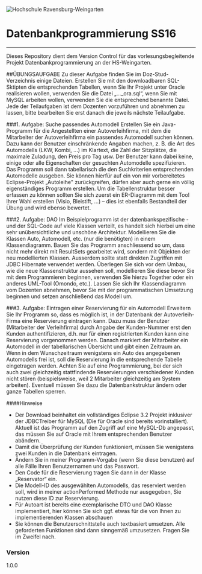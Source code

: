 ![![Hochschule Ravensburg-Weingarten]()](https://github.com/bmakowe/images/blob/master/hs-weingarten.gif)
# **Datenbankprogrammierung SS16** 

***

Dieses Repository dient dem Version Control für das vorlesungsbegleitende Projekt Datenbankprogrammierung an der HS-Weingarten.

##ÜBUNGSAUFGABE
Zu dieser Aufgabe finden Sie im Doz-Stud-Verzeichnis einige Dateien.
Erstellen Sie mit den downloadbaren SQL-Sktipten die entsprechenden Tabellen, wenn Sie Ihr
Projekt unter Oracle realisieren wollen, verwenden Sie die Datei „…_ora.sql“, wenn Sie mit
MySQL arbeiten wollen, verwenden Sie die entsprechend benannte Datei.
Jede der Teilaufgaben ist dem Dozenten vorzuführen und abnehmen zu lassen, bitte
bearbeiten Sie erst danach die jeweils nächste Teilaufgabe.

###1. Aufgabe: Suche passendes Automodell
Erstellen Sie ein Java-Programm für die Angestellten einer Autoverleihfirma, mit dem die
Mitarbeiter der Autoverleihfirma ein passendes Automodell suchen können.
Dazu kann der Benutzer einschränkende Angaben machen, z. B. die Art des Automodells
(LKW, Kombi, ...) im Klartext, die Zahl der Sitzplätze, die maximale Zuladung, den Preis pro
Tag usw. Der Benutzer kann dabei keine, einige oder alle Eigenschaften der gesuchten
Automodelle spezifizieren.
Das Programm soll dann tabellarisch die den Suchkriterien entsprechenden Automodelle
ausgeben.
Sie können hierfür auf ein von mir vorbereitetes Eclipse-Projekt „Autoleihe" zurückgreifen,
dürfen aber auch gerne ein völlig eigenständiges Programm erstellen.
Um die Tabellenstruktur besser erfassen zu können sollten Sie sich zuerst ein ER-Diagramm
mit dem Tool Ihrer Wahl erstellen (Visio, Bleistift, …) – dies ist ebenfalls Bestandteil der
Übung und wird ebenso bewertet.

###2. Aufgabe: DAO
Im Beispielprogramm ist der datenbankspezifische - und der SQL-Code auf viele Klassen
verteilt, es handelt sich hierbei um eine sehr unübersichtliche und unschöne Architektur.
Modellieren Sie die Klassen Auto, Automodell, etc. (nur die benötigten) in einem
Klassendiagramm.
Bauen Sie das Programm anschliessend so um, dass nicht mehr direkt mit ResultSets
gearbeitet wird, sondern mit Objekten der neu modellierten Klassen.
Ausserdem sollte statt direkten Zugriffen mit JDBC Hibernate verwendet werden.
Überlegen Sie sich vor dem Umbau, wie die neue Klassenstruktur aussehen soll, modellieren
Sie diese bevor Sie mit dem Programmieren beginnen, verwenden Sie hierzu Together oder
ein anderes UML-Tool (Omondo, etc.).
Lassen Sie sich Ihr Klassendiagramm vom Dozenten abnehmen, bevor Sie mit der
programmatischen Umsetzung beginnen und setzen anschließend das Modell um.

###3. Aufgabe: Eintragen einer Reservierung für ein Automodell
Erweitern Sie Ihr Programm so, dass es möglich ist, in der Datenbank der Autoverleih-Firma
eine Reservierung eintragen kann.
Dazu muss der Benutzer (Mitarbeiter der Verleihfirma) durch Angabe der Kunden-Nummer
erst den Kunden authentifizieren, d.h. nur für einen registrierten Kunden kann eine
Reservierung vorgenommen werden.
Danach markiert der Mitarbeiter ein Automodell in der tabellarischen Übersicht und gibt
einen Zeitraum an. Wenn in dem Wunschzeitraum wenigstens ein Auto des angegebenen
Automodells frei ist, soll die Reservierung in die entsprechende Tabelle eingetragen werden.
Achten Sie auf eine Programmierung, bei der sich auch zwei gleichzeitig stattfindende
Reservierungen verschiedener Kunden nicht stören (beispielsweise, weil 2 Mitarbeiter
gleichzeitig am System arbeiten). Eventuell müssen Sie dazu die Datenbankstruktur ändern
oder ganze Tabellen sperren.

####Hinweise
* Der Download beinhaltet ein vollständiges Eclipse 3.2 Projekt inklusiver der JDBCTreiber
für MySQL (Die für Oracle sind bereits vorinstalliert). Aktuell ist das Programm
auf den Zugriff auf eine MySQL-Db angepasst, das müssen Sie auf Oracle mit Ihrem
entsprechenden Benutzer abändern.
* Damit die Überprüfung der Kunden funktioniert, müssen Sie wenigstens zwei Kunden in
die Datenbank eintragen.
* Ändern Sie in meiner Programm-Vorgabe (wenn Sie diese benutzen) auf alle Fälle Ihren
Benutzernamen und das Passwort.
* Den Code für die Reservierung tragen Sie dann in der Klasse „Reservator“ ein.
* Die Modell-ID des ausgewählten Automodells, das reserviert werden soll, wird in meiner
actionPerformed Methode nur ausgegeben, Sie nutzen diese ID zur Reservierung.
* Für Autoart ist bereits eine exemplarische DTO und DAO Klasse implementiert, hier
können Sie sich ggf. etwas für die von Ihnen zu implementierenden Klassen abschauen
* Sie können die Benutzerschnittstelle auch textbasiert umsetzen. Alle geforderten
Funktionen sind dann sinngemäß umzusetzen. Fragen Sie im Zweifel nach.

### Version
1.0.0
